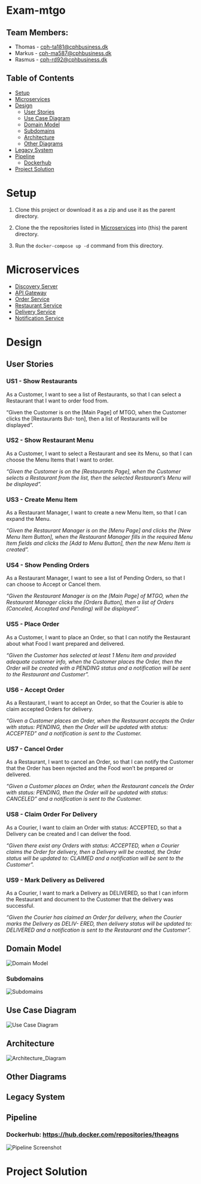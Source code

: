 # Exam-mtgo

## Team Members:
- Thomas - cph-ta181@cphbusiness.dk
- Markus - cph-ma587@cphbusiness.dk
- Rasmus - cph-rd92@cphbusiness.dk

## Table of Contents
- [Setup](#setup)
- [Microservices](#microservices)
- [Design](#design)
  - [User Stories](#user-stories)
  - [Use Case Diagram](#usecase-diagram)
  - [Domain Model](#domain-model)
  - [Subdomains](#subdomains)
  - [Architecture](#architecture)
  - [Other Diagrams](#other)
- [Legacy System](#legacy-system)
- [Pipeline](#pipeline)
  - [Dockerhub](#dockerhub)
- [Project Solution](#project-solution)

# Setup

1. Clone this project or download it as a zip and use it as the parent directory.

2. Clone the the repositories listed in [Microservices](#microservices) into (this) the parent directory.

3. Run the `docker-compose up -d` command from this directory.

# Microservices

- [Discovery Server](https://github.com/MRT-exam/exam-discovery-server)
- [API Gateway](https://github.com/MRT-exam/exam-api-gateway)
- [Order Service](https://github.com/MRT-exam/exam-order-service)
- [Restaurant Service](https://github.com/MRT-exam/exam-restaurant-service)
- [Delivery Service](https://github.com/MRT-exam/exam-delivery-service)
- [Notification Service](https://github.com/MRT-exam/exam-notification-service)

# Design

## User Stories  
### US1 - Show Restaurants  
As a Customer, I want to see a list of Restaurants, so that I can select a Restaurant that I want to order
food from.  

“Given the Customer is on the [Main Page] of MTGO, when the Customer clicks the [Restaurants But-
ton], then a list of Restaurants will be displayed”.  

### US2 - Show Restaurant Menu  
As a Customer, I want to select a Restaurant and see its Menu, so that I can choose the Menu Items that I
want to order.  

*“Given the Customer is on the [Restaurants Page], when the Customer selects a Restaurant from the list,
then the selected Restaurant’s Menu will be displayed”.*

### US3 - Create Menu Item  
As a Restaurant Manager, I want to create a new Menu Item, so that I can expand the Menu.  

*“Given the Restaurant Manager is on the [Menu Page] and clicks the [New Menu Item Button], when
the Restaurant Manager fills in the required Menu Item fields and clicks the [Add to Menu Button], then the
new Menu Item is created”.*  

### US4 - Show Pending Orders  
As a Restaurant Manager, I want to see a list of Pending Orders, so that I can choose to Accept or Cancel
them.  

*“Given the Restaurant Manager is on the [Main Page] of MTGO, when the Restaurant Manager clicks
the [Orders Button], then a list of Orders (Canceled, Accepted and Pending) will be displayed”.*  

### US5 - Place Order  
As a Customer, I want to place an Order, so that I can notify the Restaurant about what Food I want
prepared and delivered.  

*“Given the Customer has selected at least 1 Menu Item and provided adequate customer info, when the
Customer places the Order, then the Order will be created with a PENDING status and a notification will be
sent to the Restaurant and Customer”.*  

### US6 - Accept Order  
As a Restaurant, I want to accept an Order, so that the Courier is able to claim accepted Orders for delivery.  

*“Given a Customer places an Order, when the Restaurant accepts the Order with status: PENDING, then
the Order will be updated with status: ACCEPTED” and a notification is sent to the Customer.*  

### US7 - Cancel Order  
As a Restaurant, I want to cancel an Order, so that I can notify the Customer that the Order has been
rejected and the Food won’t be prepared or delivered.  

*“Given a Customer places an Order, when the Restaurant cancels the Order with status: PENDING, then
the Order will be updated with status: CANCELED” and a notification is sent to the Customer.*  

### US8 - Claim Order For Delivery  
As a Courier, I want to claim an Order with status: ACCEPTED, so that a Delivery can be created and I
can deliver the food.  

*“Given there exist any Orders with status: ACCEPTED, when a Courier claims the Order for delivery,
then a Delivery will be created, the Order status will be updated to: CLAIMED and a notification will be sent
to the Customer”.*  

### US9 - Mark Delivery as Delivered  
As a Courier, I want to mark a Delivery as DELIVERED, so that I can inform the Restaurant and document
to the Customer that the delivery was successful.  

*“Given the Courier has claimed an Order for delivery, when the Courier marks the Delivery as DELIV-
ERED, then delivery status will be updated to: DELIVERED and a notification is sent to the Restaurant
and the Customer”.*  

## Domain Model  
![Domain Model](DomainModel.png)
### Subdomains
![Subdomains](Subdomains.png)

## Use Case Diagram  
![Use Case Diagram](MTGOUseCaseDiagram.png)

## Architecture  
![Architecture_Diagram](ArchitectureDiagram.png)
## Other Diagrams

## Legacy System

## Pipeline
### Dockerhub: https://hub.docker.com/repositories/theagns

![Pipeline Screenshot](pipelines.png)

# Project Solution

